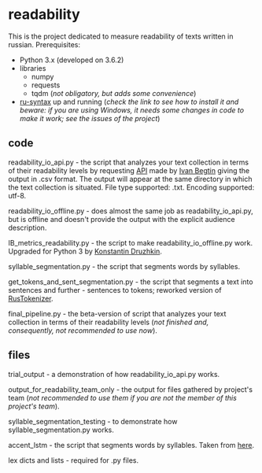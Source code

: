 # readability
This is the project dedicated to measure readability of texts written in russian.
Prerequisites:
* Python 3.x (developed on 3.6.2)
* libraries
  * numpy
  * requests
  * tqdm (*not obligatory, but adds some convenience*)
 * [ru-syntax](https://github.com/tiefling-cat/ru-syntax) up and running (*check the link to see how to install it and beware: if you are using Windows, it needs some changes in code to make it work; see the issues of the project*)

## code
readability_io_api.py - the script that analyzes your text collection in terms of their readability levels by requesting [API](https://github.com/ivbeg/readability.io/wiki/API) made by [Ivan Begtin](https://github.com/ivbeg) giving the output in .csv format. The output will appear at the same directory in which the text collection is situated. File type supported: .txt. Encoding supported: utf-8.

readability_io_offline.py - does almost the same job as readability_io_api.py, but is offline and doesn't provide the output with the explicit audience description.

IB_metrics_readability.py - the script to make readability_io_offline.py work. Upgraded for Python 3 by [Konstantin Druzhkin](https://bitbucket.org/KDruzhkin/).

syllable_segmentation.py - the script that segments words by syllables.

get_tokens_and_sent_segmentation.py - the script that segments a text into sentences and further - sentences to tokens; reworked version of [RusTokenizer](https://github.com/elmiram/RusTokenizer).

final_pipeline.py - the beta-version of script that analyzes your text collection in terms of their readability levels (*not finished and, consequently, not recommended to use now*).

## files
trial_output - a demonstration of how readability_io_api.py works.

output_for_readability_team_only - the output for files gathered by project's team (*not recommended to use them if you are not the member of this project's team*).

syllable_segmentation_testing - to demonstrate how syllable_segmentation.py works.

accent_lstm - the script that segments words by syllables. Taken from [here](https://github.com/MashaPo/accent_lstm).

lex dicts and lists - required for .py files.
